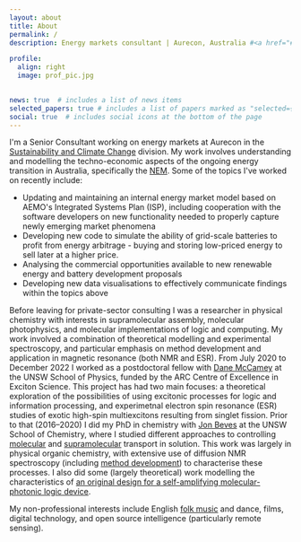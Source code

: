 ```yaml
---
layout: about
title: About
permalink: /
description: Energy markets consultant | Aurecon, Australia #<a href="#">Affiliations</a>. Address. Contacts. Moto. Etc.

profile:
  align: right
  image: prof_pic.jpg
  

news: true  # includes a list of news items
selected_papers: true # includes a list of papers marked as "selected={true}"
social: true  # includes social icons at the bottom of the page
---
```

I'm a Senior Consultant working on energy markets at Aurecon in the [Sustainability and Climate Change](https://www.aurecongroup.com/expertise/sustainability-climate-change) division. My work involves understanding and modelling the techno-economic aspects of the ongoing energy transition in Australia, specifically the [NEM](https://en.wikipedia.org/wiki/National_Electricity_Market). Some of the topics I've worked on recently include:
- Updating and maintaining an internal energy market model based on AEMO's Integrated Systems Plan (ISP), including cooperation with the software developers on new functionality needed to properly capture newly emerging market phenomena
- Developing new code to simulate the ability of grid-scale batteries to profit from energy arbitrage - buying and storing low-priced energy to sell later at a higher price.
- Analysing the commercial opportunities available to new renewable energy and battery development proposals
- Developing new data visualisations to effectively communicate findings within the topics above

Before leaving for private-sector consulting I was a researcher in physical chemistry with interests in supramolecular assembly, molecular photophysics, and molecular implementations of logic and computing. My work involved a combination of theoretical modelling and experimental spectroscopy, and particular emphasis on method development and application in magnetic resonance (both NMR and ESR). From July 2020 to December 2022 I worked as a postdoctoral fellow with [Dane McCamey](https://www.science.unsw.edu.au/our-people/dane-mccamey) at the UNSW School of Physics, funded by the ARC Centre of Excellence in Exciton Science. This project has had two main focuses: a theoretical exploration of the possibilities of using excitonic processes for logic and information processing, and experimetnal electron spin resonance (ESR) studies of exotic high-spin multiexcitons resulting from singlet fission. Prior to that (2016–2020) I did my PhD in chemistry with [Jon Beves](https://bevesgroup.wordpress.com/) at the UNSW School of Chemistry, where I studied different approaches to controlling [molecular](https://dx.doi.org/10.1002/anie.201910968) and [supramolecular](https://dx.doi.org/10.1021/jacs.0c09072) transport in solution. This work was largely in physical organic chemistry, with extensive use of diffusion NMR spectroscopy (including [method development](https://dx.doi.org/10.1002/cphc.201900150)) to characterise these processes. I also did some (largely theoretical) work modelling the characteristics of [an original design for a self-amplifying molecular-photonic logic device](https://dx.doi.org/10.1021/acs.jpclett.0c03497).

My non-professional interests include English [folk music](https://tscmacdonald.github.io/projects/sheffieldcarols/) and dance, films, digital technology, and open source intelligence (particularly remote sensing).
